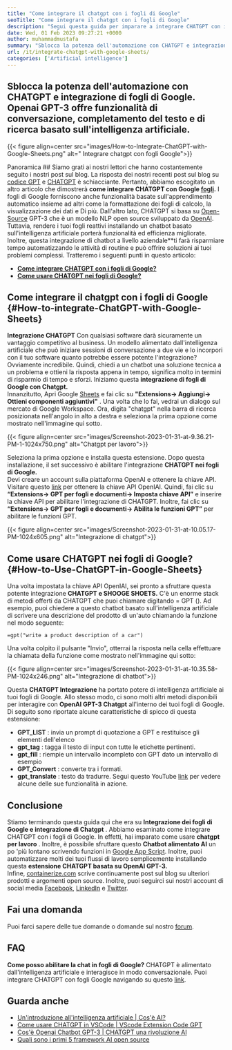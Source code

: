 ```yaml
---
title: "Come integrare il chatgpt con i fogli di Google" 
seoTitle: "Come integrare il chatgpt con i fogli di Google" 
description: "Segui questa guida per imparare a integrare CHATGPT con i fogli di Google. Arricchisci i tuoi fogli con un chatbot basato sull'intelligenza artificiale chiamato Chatgpt." 
date: Wed, 01 Feb 2023 09:27:21 +0000
author: muhammadmustafa
summary: "Sblocca la potenza dell'automazione con CHATGPT e integrazione di fogli di Google. Openai GPT-3 offre conversazione con alimentazione AI, completamento del testo e amp; Funzionalità di ricerca." 
url: /it/integrate-chatgpt-with-google-sheets/
categories: ['Artificial intelligence']
---
```


## Sblocca la potenza dell'automazione con CHATGPT e integrazione di fogli di Google. Openai GPT-3 offre funzionalità di conversazione, completamento del testo e di ricerca basato sull'intelligenza artificiale.

{{< figure align=center src="images/How-to-Integrate-ChatGPT-with-Google-Sheets.png" alt=" Integrare chatgpt con fogli Google">}}


Panoramica ##
Siamo grati ai nostri lettori che hanno costantemente seguito i nostri post sul blog. La risposta dei nostri recenti post sul blog su [codice GPT][1] e [CHATGPT][2] è schiacciante. Pertanto, abbiamo escogitato un altro articolo che dimostrerà  **come integrare CHATGPT con Google [fogli][3].**  I fogli di Google forniscono anche funzionalità basate sull'apprendimento automatico insieme ad altri come la formattazione dei fogli di calcolo, la visualizzazione dei dati e Di più. Dall'altro lato, CHATGPT si basa su [Open-Source][4] GPT-3 che è un modello NLP open source sviluppato da [OpenAI][5].
Tuttavia, rendere i tuoi fogli reattivi installando un chatbot basato sull'intelligenza artificiale porterà funzionalità ed efficienza migliorate. Inoltre, questa integrazione di chatbot a livello aziendale**ti farà risparmiare tempo automatizzando le attività di routine e può offrire soluzioni ai tuoi problemi complessi.
Tratteremo i seguenti punti in questo articolo:
* [  **Come integrare CHATGPT con i fogli di Google?**  ][6]
* [  **Come usare CHATGPT nei fogli di Google?**  ][7]

## Come integrare il chatgpt con i fogli di Google {#How-to-integrate-ChatGPT-with-Google-Sheets}

 **Integrazione CHATGPT** Con qualsiasi software darà sicuramente un vantaggio competitivo al business. Un modello alimentato dall'intelligenza artificiale che può iniziare sessioni di conversazione a due vie e lo incorpori con il tuo software quanto potrebbe essere potente l'integrazione? Ovviamente incredibile. Quindi, chiedi a un chatbot una soluzione tecnica a un problema e ottieni la risposta appena in tempo, significa molto in termini di risparmio di tempo e sforzi.
Iniziamo questa  **integrazione di fogli di Google con Chatgpt.**  
Innanzitutto, Apri Google [Sheets][3] e fai clic su  **"Extensions-> Aggiungi-> Ottieni componenti aggiuntivi"**  . Una volta che lo fai, vedrai un dialogo sul mercato di Google Workspace. Ora, digita "chatgpt" nella barra di ricerca posizionata nell'angolo in alto a destra e seleziona la prima opzione come mostrato nell'immagine qui sotto.

{{< figure align=center src="images/Screenshot-2023-01-31-at-9.36.21-PM-1-1024x750.png" alt="Chatgpt per lavoro">}}

Seleziona la prima opzione e installa questa estensione. Dopo questa installazione, il set successivo è abilitare l'integrazione  **CHATGPT nei fogli di Google.**  
Devi creare un account sulla piattaforma OpenAI e ottenere la chiave API. Visitare questo [link][1] per ottenere la chiave API OpenIAI.
Quindi, fai clic su  **“Extensions-> GPT per fogli e documenti-> Imposta chiave API”** e inserire la chiave API per abilitare l'integrazione di CHATGPT. Inoltre, fai clic su **“Extensions-> GPT per fogli e documenti-> Abilita le funzioni GPT”**  per abilitare le funzioni GPT.

{{< figure align=center src="images/Screenshot-2023-01-31-at-10.05.17-PM-1024x605.png" alt="Integrazione di chatgpt">}}


## Come usare CHATGPT nei fogli di Google? {#How-to-Use-ChatGPT-in-Google-Sheets}

Una volta impostata la chiave API OpenIAI, sei pronto a sfruttare questa potente integrazione  **CHATGPT e SHOOGE SHOETS.**  C'è un enorme stack di metodi offerti da CHATGPT che puoi chiamare digitando = GPT ().
Ad esempio, puoi chiedere a questo chatbot basato sull'intelligenza artificiale di scrivere una descrizione del prodotto di un'auto chiamando la funzione nel modo seguente:
```
=gpt("write a product description of a car")
```
Una volta colpito il pulsante "Invio", otterrai la risposta nella cella effettuare la chiamata della funzione come mostrato nell'immagine qui sotto:

{{< figure align=center src="images/Screenshot-2023-01-31-at-10.35.58-PM-1024x246.png" alt="Integrazione di chatbot">}}

Questa  **CHATGPT Integrazione** ha portato potere di intelligenza artificiale ai tuoi fogli di Google. Allo stesso modo, ci sono molti altri metodi disponibili per interagire con **OpenAI GPT-3 Chatgpt**  all'interno dei tuoi fogli di Google.
Di seguito sono riportate alcune caratteristiche di spicco di questa estensione:
*  **GPT_LIST**  : invia un prompt di quotazione a GPT e restituisce gli elementi dell'elenco
*  **gpt_tag**  : tagga il testo di input con tutte le etichette pertinenti.
*  **gpt_fill**  : riempie un intervallo incompleto con GPT dato un intervallo di esempio
*  **GPT_Convert**  : converte tra i formati.
*  **gpt_translate**  : testo da tradurre.
Segui questo YouTube [link][8] per vedere alcune delle sue funzionalità in azione.

## Conclusione
Stiamo terminando questa guida qui che era su  **Integrazione dei fogli di Google e integrazione di Chatgpt** . Abbiamo esaminato come integrare CHATGPT con i fogli di Google. In effetti, hai imparato come usare  **chatgpt per lavoro**  . Inoltre, è possibile sfruttare questo  **Chatbot alimentato AI**  un po 'più lontano scrivendo funzioni in [Google App Script][9]. Inoltre, puoi automatizzare molti dei tuoi flussi di lavoro semplicemente installando questa **estensione CHATGPT basata su OpenAI GPT-3.**  
Infine, [containerize.com][10] scrive continuamente post sul blog su ulteriori prodotti e argomenti open source. Inoltre, puoi seguirci sui nostri account di social media [Facebook][11], [LinkedIn][12] e [Twitter][13].

## Fai una domanda
Puoi farci sapere delle tue domande o domande sul nostro [forum][14].

## FAQ
 **Come posso abilitare la chat in fogli di Google?** 
CHATGPT è alimentato dall'intelligenza artificiale e interagisce in modo conversazionale. Puoi integrare CHATGPT con fogli Google navigando su questo [link][6].

## Guarda anche
  * [Un'introduzione all'intelligenza artificiale | Cos'è AI?][15]
  * [Come usare CHATGPT in VSCode | VScode Extension Code GPT][1]
  * [Cos'è Openai Chatbot GPT-3 | CHATGPT una rivoluzione AI][2]
  * [Quali sono i primi 5 framework AI open source][16]



 [1]: https://blog.containerize.com/artificial-intelligence/how-to-use-chatgpt-in-vscode-the-vscode-extension-codegpt/
 [2]: https://blog.containerize.com/artificial-intelligence/what-is-openai-chatbot-gpt-3-chatgpt-an-ai-revolution/
 [3]: https://www.google.com/sheets/about/
 [4]: https://products.containerize.com/
 [5]: https://openai.com/
 [6]: #How-to-integrate-ChatGPT-with-Google-Sheets
 [7]: #How-to-Use-ChatGPT-in-Google-Sheets
 [8]: https://www.youtube.com/watch?v=lnQPAWWmaKk&t=106s
 [9]: https://www.google.com/script/start/
 [10]: https://www.containerize.com/
 [11]: https://web.facebook.com/containerize
 [12]: https://www.linkedin.com/company/containerize/
 [13]: https://twitter.com/containerize_co
 [14]: https://forum.containerize.com/
 [15]: https://blog.containerize.com/artificial-intelligence/an-introduction-to-artificial-intelligence-what-is-ai/
 [16]: https://blog.containerize.com/artificial-intelligence/top-5-open-source-ai-frameworks/
